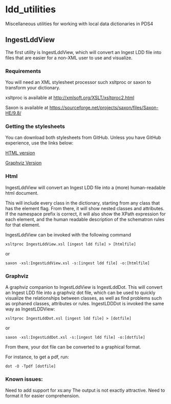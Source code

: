 # ldd_utilities
Miscellaneous utilities for working with local data dictionaries in PDS4


## IngestLddView

The first utility is IngestLddView, which will convert an Ingest LDD file into files that are easier for a non-XML user to use and visualize.

### Requirements

You will need an XML stylesheet processor such xsltproc or saxon to transform your dictionary.

xsltproc is available at <http://xmlsoft.org/XSLT/xsltproc2.html>

Saxon is available at <https://sourceforge.net/projects/saxon/files/Saxon-HE/9.8/> 

### Getting the stylesheets

You can download both stylesheets from GitHub. Unless you have GitHub experience, use the links below:

[HTML version](https://raw.githubusercontent.com/sbn-psi/ldd_utilities/master/IngestLddView/IngestLddView.xsl)

[Graphviz Version](https://raw.githubusercontent.com/sbn-psi/ldd_utilities/master/IngestLddView/IngestLddDot.xsl)


### Html

IngestLddView will convert an Ingest LDD file into a (more) human-readable html document.

This will include every class in the dictionary, starting from any class that has the element flag. From there, it will show nested classes and attributes. If the namespace prefix is correct, it will also show the XPath expression for each element, and the human readable description of the schematron rules for that element.

IngestLddView can be invoked with the following command

`xsltproc IngestLddView.xsl [ingest ldd file] > [htmlfile]`

or

`saxon -xsl:IngestLddView.xsl -s:[ingest ldd file] -o:[htmlfile]`

### Graphviz

A graphviz companion to IngestLddView is IngestLddDot. This will convert an Ingest LDD file into a graphviz
dot file, which can be used to quickly visualize the relationships between classes, as well as find problems
such as orphaned classes, attributes or rules. IngestLDDDot is invoked the same way as IngestLDDView:

`xsltproc IngestLddDot.xsl [ingest ldd file] > [dotfile]`

or

`saxon -xsl:IngestLddDot.xsl -s:[ingest ldd file] -o:[dotfile]`

From there, your dot file can be converted to a graphical format.

For instance, to get a pdf, run:

`dot -O -Tpdf [dotfile]`

### Known issues:
Need to add support for xs:any
The output is not exactly attractive. Need to format it for easier comprehension.
